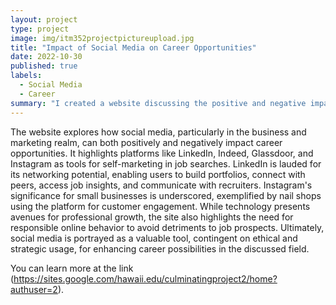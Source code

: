 ```yaml
---
layout: project
type: project
image: img/itm352projectpictureupload.jpg
title: "Impact of Social Media on Career Opportunities"
date: 2022-10-30
published: true
labels:
  - Social Media
  - Career
summary: "I created a website discussing the positive and negative impacts of social media on one's future job endeavors."
---
```


The website explores how social media, particularly in the business and marketing realm, can both positively and negatively impact career opportunities. It highlights platforms like LinkedIn, Indeed, Glassdoor, and Instagram as tools for self-marketing in job searches. LinkedIn is lauded for its networking potential, enabling users to build portfolios, connect with peers, access job insights, and communicate with recruiters. Instagram's significance for small businesses is underscored, exemplified by nail shops using the platform for customer engagement. While technology presents avenues for professional growth, the site also highlights the need for responsible online behavior to avoid detriments to job prospects. Ultimately, social media is portrayed as a valuable tool, contingent on ethical and strategic usage, for enhancing career possibilities in the discussed field.

You can learn more at the link (https://sites.google.com/hawaii.edu/culminatingproject2/home?authuser=2).
